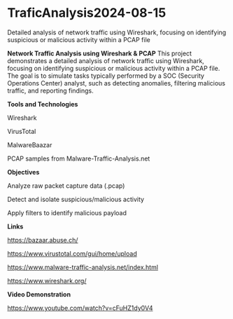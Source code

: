 # TraficAnalysis2024-08-15
Detailed analysis of network traffic using Wireshark, focusing on identifying suspicious or malicious activity within a PCAP file

**Network Traffic Analysis using Wireshark & PCAP**
This project demonstrates a detailed analysis of network traffic using Wireshark, focusing on identifying suspicious or malicious activity within a PCAP file. The goal is to simulate tasks typically performed by a SOC (Security Operations Center) analyst, such as detecting anomalies, filtering malicious traffic, and reporting findings.

**Tools and Technologies**

Wireshark

VirusTotal

MalwareBaazar

PCAP samples from Malware-Traffic-Analysis.net

**Objectives**

Analyze raw packet capture data (.pcap)

Detect and isolate suspicious/malicious activity

Apply filters to identify malicious payload

**Links**

https://bazaar.abuse.ch/

https://www.virustotal.com/gui/home/upload

https://www.malware-traffic-analysis.net/index.html

https://www.wireshark.org/

**Video Demonstration**

https://www.youtube.com/watch?v=cFuHZ1dy0V4



